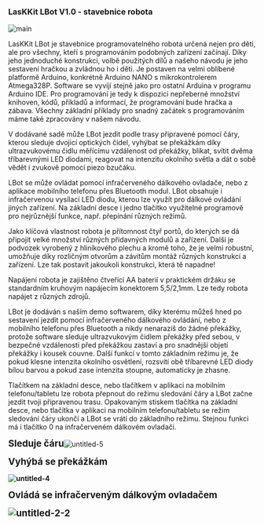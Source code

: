 <h3><span style="font-size: 12pt;"><strong>LasKKit LBot V1.0 - stavebnice robota</strong></span></h3>
<p><img src="https://github.com/LasKKit/LBot/blob/master/img/main.jpg?raw=true" alt="main" /></p>
<p>LasKKit LBot je&nbsp;<span>stavebnice programovatelného robota určená nejen pro děti, ale pro všechny, kteří s programováním podobných zařízení začínají. Díky jeho jednoduché konstrukci, volbě použitých dílů a našeho návodu je jeho sestavení hračkou a zvládnou ho i děti. Je postaven na velmi oblíbené platformě Arduino, konkrétně Arduino NANO s mikrokontrolerem Atmega328P. Software se vyvíjí stejně jako pro ostatní Arduina v programu Arduino IDE. Pro programování je tedy k dispozici nepřeberné množství knihoven, kódů, příkladů a informací, že programování bude hračka a zábava. Všechny základní příklady pro snadný začátek s programováním máme také zpracovány v našem návodu.</span></p>
<p><span>V dodávané sadě může LBot jezdit podle trasy připravené pomocí čáry, kterou sleduje dvojicí optických čidel, vyhýbat se překážkám díky ultrazvukovému čidlu měřícímu vzdálenost od překážky, blikat, svítit dvěma tříbarevnými LED diodami, reagovat na intenzitu okolního světla a dát o sobě vědět i zvukově pomocí piezo bzučáku.</span></p>
<p><span>LBot se může ovládat pomocí infračerveného dálkového ovladače, nebo z aplikace mobilního telefonu přes Bluetooth modul. LBot obsahuje i infračervenou vysílací LED diodu, kterou lze využít pro dálkové ovládání jiných zařízení. Na základní desce i jedno tlačítko využitelné programově pro nejrůznější funkce, např. přepínání různých režimů.</span></p>
<p><span>Jako klíčová vlastnost robota je přítomnost čtyř portů, do kterých se dá připojit velké množství různých přídavných modulů a zařízení. Další je p</span><span>odvozek vyrobený z hliníkového plechu a kromě toho, že je velmi robustní, umožňuje díky rozličným otvorům a závitům montáž různých konstrukcí a zařízení. Lze tak postavit jakoukoli konstrukci, která tě napadne!</span></p>
<p><span>Napájení robota je zajištěno čtveřicí AA baterií v praktickém držáku se standardním kruhovým napájecím konektorem 5,5/2,1mm. Lze tedy robota napájet z různých zdrojů.</span></p>
<p>LBot je dodáván s naším demo softwarem, díky kterému můžeš hned po sestavení jezdit pomocí infračerveného dálkového ovládání, nebo z mobilního telefonu přes Bluetooth a nikdy nenarazíš do žádné překážky, protože software sleduje ultrazvukovým čidlem překážky před sebou, v bezpečné vzdálenosti před překážkou zastaví a pro snadnější objetí překážky i kousek couvne. Další funkcí v&nbsp;tomto základním režimu je, že pokud klesne intenzita okolního osvětlení, rozsvítí obě tříbarevné LED diody bílou barvou a pokud zase intenzita stoupne, automaticky je zhasne.</p>
<p>Tlačítkem na základní desce, nebo tlačítkem v&nbsp;aplikaci na mobilním telefonu/tabletu lze robota přepnout do režimu sledování čáry a LBot začne jezdit tvoji připravenou trasu. Opakovaným stiskem tlačítka na základní desce, nebo tlačítka v&nbsp;aplikaci na mobilním telefonu/tabletu se režim sledování čáry ukončí a LBot se vrátí do základního režimu.&nbsp;Stejnou funkci má i tlačítko 0 na infračerveném dálkovém ovladači.</p>
<p><span style="font-size: 14pt;"><strong>Sleduje čáru</strong></span><img src="https://github.com/LasKKit/LBot/blob/master/img/cara.jpg?raw=true" alt="untitled-5" /></p>
<p><span style="font-size: 14pt;"><strong>Vyhýbá se překážkám</strong></span></p>
<p><strong><img src="https://github.com/LasKKit/LBot/blob/master/img/ultrazvuk.jpg?raw=true" alt="untitled-4" /></strong></p>
<p><span style="font-size: 14pt;"><strong>Ovládá se infračerveným dálkovým ovladačem</strong></span></p>
<p><span style="font-size: 14pt;"><strong><img src="https://github.com/LasKKit/LBot/blob/master/img/ovladac.jpg?raw=true" alt="untitled-2-2" /></strong></span></p>
